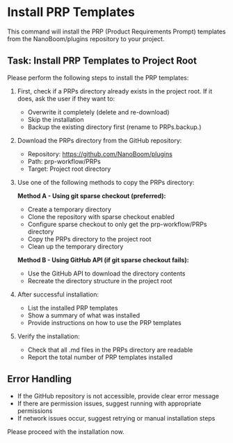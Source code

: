# Install PRP Templates

This command will install the PRP (Product Requirements Prompt) templates from the NanoBoom/plugins repository to your project.

## Task: Install PRP Templates to Project Root

Please perform the following steps to install the PRP templates:

1. First, check if a PRPs directory already exists in the project root. If it does, ask the user if they want to:
   - Overwrite it completely (delete and re-download)
   - Skip the installation
   - Backup the existing directory first (rename to PRPs.backup.<timestamp>)

2. Download the PRPs directory from the GitHub repository:
   - Repository: <https://github.com/NanoBoom/plugins>
   - Path: prp-workflow/PRPs
   - Target: Project root directory

3. Use one of the following methods to copy the PRPs directory:

   **Method A - Using git sparse checkout (preferred):**
   - Create a temporary directory
   - Clone the repository with sparse checkout enabled
   - Configure sparse checkout to only get the prp-workflow/PRPs directory
   - Copy the PRPs directory to the project root
   - Clean up the temporary directory

   **Method B - Using GitHub API (if git sparse checkout fails):**
   - Use the GitHub API to download the directory contents
   - Recreate the directory structure in the project root

4. After successful installation:
   - List the installed PRP templates
   - Show a summary of what was installed
   - Provide instructions on how to use the PRP templates

5. Verify the installation:
   - Check that all .md files in the PRPs directory are readable
   - Report the total number of PRP templates installed

## Error Handling

- If the GitHub repository is not accessible, provide clear error message
- If there are permission issues, suggest running with appropriate permissions
- If network issues occur, suggest retrying or manual installation steps

Please proceed with the installation now.

